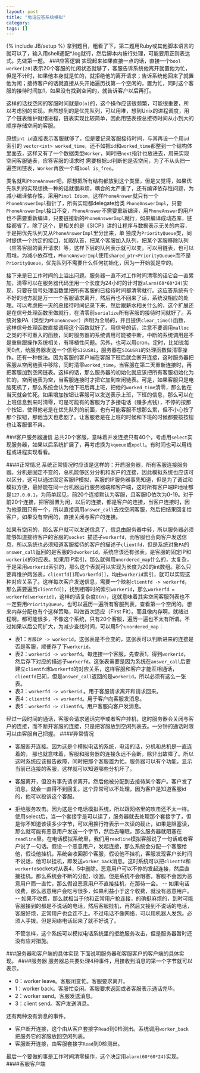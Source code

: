 ```yaml
---
layout: post
title: "电话应答系统模拟"
category: 
tags: []
---
```

{% include JB/setup %}
拿到题目，粗看了下，第二题用Ruby或其他脚本语言的就可以了，输入用shell通配*.log就行，然后脚本内按行处理，可能要用正则表达式。先做第一题。
###应答逻辑
实现起来如果直接一点的话，直接一个`bool worker[20]`表示20个客服的忙闲状态就够了，客服告诉系统他离开就置他为忙，但是不计时，如果他本身就是忙的，就拒绝他的离开请求；告诉系统他回来了就置他为闲；接待客户的话就直接从头开始遍历找第一个空闲的，置为忙，同时这个客服的接待时间加1，如果没有找到空闲的，就告诉客户以后再打。

这样的话找空闲的客服时间就是`O(n)`的，这个操作应该很频繁，可能很重要，所以考虑别的实现。自然想到的是优先队列，可以用堆，想到Unix的进程调度，用了个链表维护就绪进程，链表实现比较简单，因此用链表按总接待时间从小到大的顺序存储空闲的客服。

原想`int id`直接表示客服就够了，但是要记录客服接待时间，与其再设一个用`id`索引的 `vector<int>
worked_time`，还不如把`id`和`worked_time`都整到一个结构体里面去，这样又有了一个数据类型`Worker`，同时把`next`指针也放进去，用来实现空闲客服链表，应答客服的请求时
需要根据`id`判断他是否空闲，为了不从头扫一遍空闲链表，`Worker`再放一个域`bool is_free`。

类名就叫`PhoneAnswer`吧，原想把所有结构都放到这个类里，但是又觉得，如果优先队列的实现想换一种的话就很麻烦，耦合的太严重了，还有编译依存性问题，为减小编译依存性，采用`Pimpl Idiom`，这样`PhoneAnswer`就只有一个`PhoneAnswerImpl`指针了，所有实现都delegate给类
`PhoneAnswerImpl`，只要`PhoneAnswerImpl`接口不变，`PhoneAnswer`不需要重新编译，用`PhoneAnswer`的用户也不需要重新编译，只要链接新的`PhoneAnswerImpl`就行，如果编译成动态库，链接都省了。除了这个，更相关的是《SICP》讲的让程序与数据表示无关的内容，于是把优先队列又从`PhoneAnswerImpl`里分出来，单
独成为`PriorityQueue`类，同时提供一个约定的接口，如取队首，把某个客服加入队列，把某个客服移除队列（应答客服的离开请求）等，这样下层的队列表示就可以变，可以用链表，也可以用堆。为减小依存性，`PhoneAnswerImpl`使用`shared_ptr<PriorityQueue>`而不是`PriorityQueue`，优先队列不需要什么任何初始化，因为一开始就是空的。

接下来是已工作时间的上溢出问题。服务器一直不对工作时间清零的话它会一直累加，清零可以在服务器代码里用一个长度为24小时的计时器`alarm(60*60*24)`实现，只要在信号处理函数里把所有客服的已接待时间都清零就行。这应答系统有个不好的地方就是万一一个客服请求离开，然后再也不回来了话，系统没相应的处理。可以考虑把一天的总接待时间记录下来，然后跟薪水相关什么的，这个扩展还是在信号处理函数里做就行，在清零前`serialize`所有客服的接待时间就好了。系统对象PA（类型为`PhoneAnswer`）声明为全局的，并且提供`clear_time()`函数，这样信号处理函数直接调用这个函数就好了。用信号的话，注意不要调用`malloc`之类的不可重入的函数，同时服务器的系统调用可能被中断，中断的系统调用是不是重启跟操作系统相关，有移植性问题。另外，也可以用cron，定时，比如说每天0点，给服务器发送一个信号`SIGUSR1`，服务器在`SIGUSR1`的处理函数做清零操作。还有一种做法。因为客服的客户端在客服下班后就会断开连接，这时服务器把客服从空闲链表中移除，同时清零`worked_time`，当客服在第二天重新连接时，再把客服加到空闲链表。这样的话，那么服务器的初始化就应该把所有客服初始化为忙的，空闲链表为空，当客服连接时才把它加到空闲链表。可是，如果客服只是电脑死机了，那么系统会认为他下班后再上班，把他的`worked_time`清零，那么他在当天就会忙死。如果增加按钮让客服可以发送表示上班，下班的信息，那么可以在上班信息到来时清零，可是可能有的客服为了多接电话（赚多点钱），不停的按那个按钮，使得他老是在优先队列的前面，也有可能客服不想那么累，但不小心按了那个按钮，那他当天也悲剧了。让客服老是在上班的时候和下班的时候都要按按钮也让客服很不爽。

###客户服务器通信
总共20个客服，意味着并发连接只有40个，考虑用`select`实现服务器，如果以后系统扩展了，再考虑换为`kqueue`或`epoll`。有时间也可以用线程或进程实现看看。

####正常情况
系统正常情况时应该是这样的：开启服务器，所有客服连接服务器。分机是固定不变的，总机能够区分分机和客户的连接，因此模拟系统也应该可以区分，这可以通过固定客服IP模拟，客服的IP服务器事先知道，但是为了调试和模拟方便，最好能在同一台机器运行服务器端和客户端，这时所有客户端IP地址都是`127.0.0.1`，为简单起见，前20个连接默认为客服，且客服ID依次为0-19。对于前20个连接，把客服置为闲，以后的连接，都是客户的连接，当客户连接时，因为他意图只有一个，所以直接调用`answer_call`去找空闲客服，然后把结果回复给客户，如果没有空闲的，直接关闭与客户的连接。

如果有空闲的，那么客户就可以发送信息了，信息由服务器中转，所以服务器必须能够知道接待客户的客服的`socket `描述子`workerfd`，而客服也会向客户发送信息，所以系统也必须知道客服接待的客户的描述子`clientfd`，但是系统对象`PA`的`answer_call`返回的是客服的id`workerid`，系统应该还有张表，是客服的固定IP和`workerid`的对应表。如果用IP索引，那么就得用`unordered_map`什么的，太复杂，于是采用`workerid`索引的，那么这个表就可以实现为长度为20的int数组。那么只要再维护两张表，`clientfd[]`和`workerfd[]`，均由`workerid`索引，就可以实现这种对应关系了。这样每次客户发送信息，需要一个映射`clientfd -> workerfd`，那么需要遍历`clientfd[]`，找到相等时的索引`workerid`，那么`workerfd = workerfd[workerid]`，这样的话复杂度`O(n)`，这就意味着其实空闲客服列表也不一定要用`PriorityQueue`，也可以遍历一遍所有客服列表，查看第一个空闲的。想来内存分配也有个这样策略，叫做首次适应（First Fit）。而且像内存啊，就绪进程啊，都可能很多，不像这个系统，只有20个客服，遍历一遍也不太有所谓。不过如果以后公司扩大，为减少查找时间，可以用5个`unordered_map`：

- 表1：`客服IP -> workerid`。这张表是不会变的，这张表可以判断进来的连接是否是客服，顺便存了下`workerid`。
- 表2：`workerid -> workerfd`。每连接一个客服，先查表1，得到`workerid`，然后存下对应的描述子`workerfd`。这张表需要是因为系统在`answer_call`后要建立`clientfd`和`workerfd`的对应关系，这样客服和客户才能互相通话，`clientfd`已知，但是`answer_call`返回的是`workerid`，所以必须有这么一张表。
- 表3：`workerfd -> workerid` 。用于客服请求离开和请求回来。
- 表4：`clientfd -> workerfd`。用于客户向客服发消息。
- 表5：`workerfd -> clientfd`。用户客服向客户发消息。

经过一段时间的通话，客服会请求通话完毕或者客户挂机，这时服务器会关闭与客户的连接，而不断开客服的连接，只是把客服放到空闲列表去。一分钟的通话时限可以由客服自己把握。
####异常情况

- 客服断开连接。因为这是个模拟电话的系统，电话的话，分机和总机是一直连着的， 那也就意味着，客服和服务器的连接永远不会断，除非出故障了。所以这时系统应该报告故障，同时把那个客服置为忙。服务器可以有个功能，显示当前已连接的客服，这样就可以知道哪些分机坏了。
- 客服离开，但没有事先请求离开。然后他被分配到去接待某个客户。客户发了消息，就会一直得不到回复。这个异常可以不处理，因为客户是知道客服id的，他可以投诉这个客服。
- 拒绝服务攻击。因为这是个电话模拟系统，所以跟网络里的攻击还不太一样。使用select后，当一个套接字是可以读了，服务器就去处理那个套接字了，但是你不知道该读多少字节，可以用换行符表示一次读的截止，如果是阻塞读，那么就可能有恶意用户发送一个字节，然后去睡眠，那么服务器就阻塞在`readline`里。在电话模拟系统里，我们用`readline`模拟客服说了一句话或者客户说了一句话。假设一个恶意用户，发起连接，那么系统会分配一个客服给他，假设他挂机，系统会收回那个客服，假设他不挂机，客服发现客户长时间不说话，他可以挂机，即发送`worker_back`消息。这时系统可以把`clientfd`和`workerfd`socket对从表4，5中删除。恶意用户可以不停的发起连接，然后直接挂机。那么系统会不断的分配，收回。但是系统不会阻塞，客服不会因为恶意用户而一直忙，那么假设恶意用户不直接挂机，在那待一会。
    --      如果电话收费，那么恶意用户会吃亏很多，如果利益小于这个收费，就没有恶意用户。
    -- 如果不收费，那么就相当于他和正常用户抢连接，的确挺麻烦的，到时可能客服接到的都是不说话的电话，然后客服挂机，再然后又接到不说话的电话，客服好烦，正常用户也会连不上。不过电话不像网络，可以用机器人发包。必须人手拨。但是网络电话起来了就不好说了。

    不管怎样，这个系统可以模拟电话系统里的拒绝服务攻击，但是服务器暂时还没有应对措施。
    
    
    
###服务器和客户端的具体实现
下面说明服务器和客服客户的客户端的具体实现。
####服务器
服务器总共要处理4种事件，用接收到消息的第一个字节就可以表示。

- 0：worker leave。客服闲变忙。客服要求离开。
- 1：worker back。客服忙变闲。客服要求返回或者客服表示通话完毕。
- 2：worker send。客服发送消息。
- 3：client send。客户发送消息。

还有两种没有消息的事件。

- 客户断开连接，这个由从客户套接字`Read`到0检测出。系统调用`worker_back`把服务它的客服放回空闲列表。
- 客服断开连接，由客服套接字`Read`到0检测出。

最后一个要做的事是工作时间清零操作，这个决定用`alarm(60*60*24)`实现。
####客服客户端
